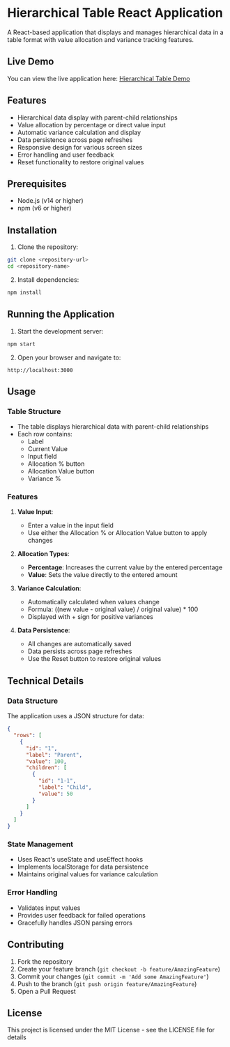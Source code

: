# Hierarchical Table React Application

A React-based application that displays and manages hierarchical data in a table format with value allocation and variance tracking features.

## Live Demo
You can view the live application here: [Hierarchical Table Demo](https://YOUR_USERNAME.github.io/hierarchical-table-assessment)

## Features

- Hierarchical data display with parent-child relationships
- Value allocation by percentage or direct value input
- Automatic variance calculation and display
- Data persistence across page refreshes
- Responsive design for various screen sizes
- Error handling and user feedback
- Reset functionality to restore original values

## Prerequisites

- Node.js (v14 or higher)
- npm (v6 or higher)

## Installation

1. Clone the repository:
```bash
git clone <repository-url>
cd <repository-name>
```

2. Install dependencies:
```bash
npm install
```

## Running the Application

1. Start the development server:
```bash
npm start
```

2. Open your browser and navigate to:
```
http://localhost:3000
```

## Usage

### Table Structure
- The table displays hierarchical data with parent-child relationships
- Each row contains:
  - Label
  - Current Value
  - Input field
  - Allocation % button
  - Allocation Value button
  - Variance %

### Features
1. **Value Input**:
   - Enter a value in the input field
   - Use either the Allocation % or Allocation Value button to apply changes

2. **Allocation Types**:
   - **Percentage**: Increases the current value by the entered percentage
   - **Value**: Sets the value directly to the entered amount

3. **Variance Calculation**:
   - Automatically calculated when values change
   - Formula: ((new value - original value) / original value) * 100
   - Displayed with + sign for positive variances

4. **Data Persistence**:
   - All changes are automatically saved
   - Data persists across page refreshes
   - Use the Reset button to restore original values

## Technical Details

### Data Structure
The application uses a JSON structure for data:
```json
{
  "rows": [
    {
      "id": "1",
      "label": "Parent",
      "value": 100,
      "children": [
        {
          "id": "1-1",
          "label": "Child",
          "value": 50
        }
      ]
    }
  ]
}
```

### State Management
- Uses React's useState and useEffect hooks
- Implements localStorage for data persistence
- Maintains original values for variance calculation

### Error Handling
- Validates input values
- Provides user feedback for failed operations
- Gracefully handles JSON parsing errors

## Contributing

1. Fork the repository
2. Create your feature branch (`git checkout -b feature/AmazingFeature`)
3. Commit your changes (`git commit -m 'Add some AmazingFeature'`)
4. Push to the branch (`git push origin feature/AmazingFeature`)
5. Open a Pull Request

## License

This project is licensed under the MIT License - see the LICENSE file for details